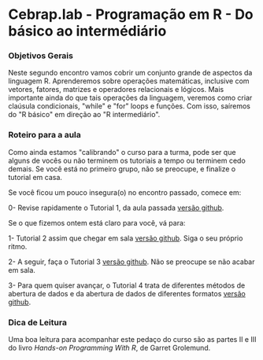 #  Cebrap.lab - Programação em R - Do básico ao intermédiário

### Objetivos Gerais

Neste segundo encontro vamos cobrir um conjunto grande de aspectos da linguagem R. Aprenderemos sobre operações matemáticas, inclusive com vetores, fatores, matrizes e operadores relacionais e lógicos. Mais importante ainda do que tais operações da linguagem, veremos como criar claúsula condicionais, "while" e "for" loops e funções. Com isso, saíremos do "R básico" em direção ao "R intermediário".

### Roteiro para a aula

Como ainda estamos "calibrando" o curso para a turma, pode ser que alguns de vocês ou não terminem os tutoriais a tempo ou terminem cedo demais. Se você está no primeiro grupo, não se preocupe, e finalize o tutorial em casa.

Se você ficou um pouco insegura(o) no encontro passado, comece em:

0- Revise rapidamente o Tutorial 1, da aula passada [versão github](https://github.com/leobarone/cebrap_lab_programacao_r/blob/master/tutorials/tutorial01.Rmd).

Se o que fizemos ontem está claro para você, vá para:

1- Tutorial 2 assim que chegar em sala [versão github](https://github.com/leobarone/cebrap_lab_programacao_r/blob/master/tutorials/tutorial02.Rmd). Siga o seu próprio ritmo.

2- A seguir, faça o Tutorial 3 [versão github](https://github.com/leobarone/cebrap_lab_programacao_r/blob/master/tutorials/tutorial03.Rmd). Não se preocupe se não acabar em sala.

3- Para quem quiser avançar, o Tutorial 4 trata de diferentes métodos de abertura de dados e da abertura de dados de diferentes formatos [versão github](https://github.com/leobarone/cebrap_lab_programacao_r/blob/master/tutorials/tutorial04.Rmd).

### Dica de Leitura

Uma boa leitura para acompanhar este pedaço do curso são as partes II e III do livro _Hands-on Programming With R_, de Garret Grolemund.
